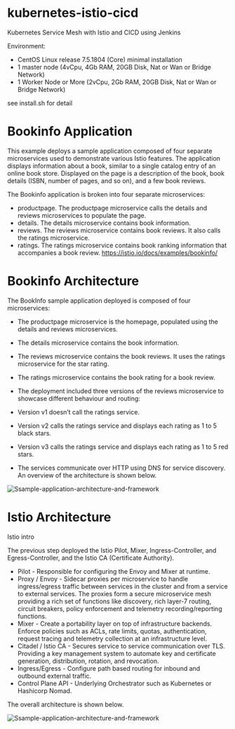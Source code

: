 # kubernetes-istio-cicd
Kubernetes Service Mesh with Istio and CICD using Jenkins

Environment:
- CentOS Linux release 7.5.1804 (Core) minimal installation
- 1 master node (4vCpu, 4Gb RAM, 20GB Disk, Nat or Wan or Bridge Network) 
- 1 Worker Node or More (2vCpu, 2Gb RAM, 20GB Disk, Nat or Wan or Bridge Network)

see install.sh for detail


# Bookinfo Application
This example deploys a sample application composed of four separate microservices used to demonstrate various Istio features. The application displays information about a book, similar to a single catalog entry of an online book store. Displayed on the page is a description of the book, book details (ISBN, number of pages, and so on), and a few book reviews.

The Bookinfo application is broken into four separate microservices:

- productpage. The productpage microservice calls the details and reviews microservices to populate the page.
- details. The details microservice contains book information.
- reviews. The reviews microservice contains book reviews. It also calls the ratings microservice.
- ratings. The ratings microservice contains book ranking information that accompanies a book review.
https://istio.io/docs/examples/bookinfo/


# Bookinfo Architecture
The BookInfo sample application deployed is composed of four microservices:

- The productpage microservice is the homepage, populated using the details and reviews microservices.
- The details microservice contains the book information.
- The reviews microservice contains the book reviews. It uses the ratings microservice for the star rating.
- The ratings microservice contains the book rating for a book review.
- The deployment included three versions of the reviews microservice to showcase different behaviour and routing:

- Version v1 doesn’t call the ratings service.
- Version v2 calls the ratings service and displays each rating as 1 to 5 black stars.
- Version v3 calls the ratings service and displays each rating as 1 to 5 red stars.
- The services communicate over HTTP using DNS for service discovery. An overview of the architecture is shown below.

![Ssample-application-architecture-and-framework](https://raw.githubusercontent.com/isnuryusuf/kubernetes-istio-cicd/master/BookInfo-all.png)


# Istio Architecture
Istio intro

The previous step deployed the Istio Pilot, Mixer, Ingress-Controller, and Egress-Controller, and the Istio CA (Certificate Authority).

- Pilot - Responsible for configuring the Envoy and Mixer at runtime.
- Proxy / Envoy - Sidecar proxies per microservice to handle ingress/egress traffic between services in the cluster and from a service to external services. The proxies form a secure microservice mesh providing a rich set of functions like discovery, rich layer-7 routing, circuit breakers, policy enforcement and telemetry recording/reporting functions.
- Mixer - Create a portability layer on top of infrastructure backends. Enforce policies such as ACLs, rate limits, quotas, authentication, request tracing and telemetry collection at an infrastructure level.
- Citadel / Istio CA - Secures service to service communication over TLS. Providing a key management system to automate key and certificate generation, distribution, rotation, and revocation.
- Ingress/Egress - Configure path based routing for inbound and outbound external traffic.
- Control Plane API - Underlying Orchestrator such as Kubernetes or Hashicorp Nomad.

The overall architecture is shown below.

![Ssample-application-architecture-and-framework](https://raw.githubusercontent.com/isnuryusuf/kubernetes-istio-cicd/master/istio-arch1.png)
